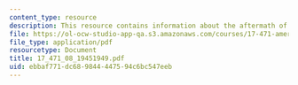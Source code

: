 ```yaml
---
content_type: resource
description: This resource contains information about the aftermath of world war II.
file: https://ol-ocw-studio-app-qa.s3.amazonaws.com/courses/17-471-american-national-security-policy-fall-2002/ebbaf771dc689844447594c6bc547eeb_17_471_08_19451949.pdf
file_type: application/pdf
resourcetype: Document
title: 17_471_08_19451949.pdf
uid: ebbaf771-dc68-9844-4475-94c6bc547eeb
---
```

